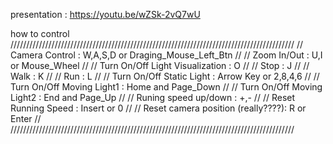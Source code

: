 presentation : https://youtu.be/wZSk-2vQ7wU

how to control
//////////////////////////////////////////////////////////////////////////////////////////
//  Camera Control :   W,A,S,D  or  Draging_Mouse_Left_Btn                              //
//  Zoom In/Out : U,I  or  Mouse_Wheel                                                  //
//  Turn On/Off Light Visualization : O                                                 //
//  Stop : J                                                                            //
//  Walk : K                                                                            //
//  Run : L                                                                             //
//  Turn On/Off Static Light : Arrow Key  or   2,8,4,6                                  //
//  Turn On/Off Moving Light1 : Home  and  Page_Down                                    //
//  Turn On/Off Moving Light2 : End  and  Page_Up                                       // 
//  Runing speed up/down : +,-                                                          //
//  Reset Running Speed : Insert or 0                                                   //
//  Reset camera position (really????): R or Enter                                      //
//////////////////////////////////////////////////////////////////////////////////////////
